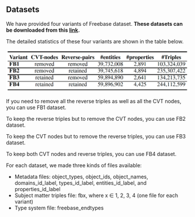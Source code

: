 ## Datasets

We have provided four variants of Freebase dataset. **These datasets can be downloaded from this [link](https://www.dropbox.com/s/6dfwropwpllhnff/fbVar.zip?dl=0).**

The detailed statistics of these four variants are shown in the table below. 

![This is an image](https://github.com/idirlab/freebases/blob/main/Datasets/DatasetsStatistics.png?raw=true)

If you need to remove all the reverse triples as well as all the CVT nodes, you can use FB1 dataset.

To keep the reverse triples but to remove the CVT nodes, you can use FB2 dataset.

To keep the CVT nodes but to remove the reverse triples, you can use FB3 dataset.

To keep both CVT nodes and reverse triples, you can use FB4 dataset.

For each dataset, we made three kinds of files available:
- Metadata files: object_types, object_ids, object_names, domains_id_label, types_id_label, entities_id_label, and properties_id_label
- Subject matter triples file: fbx, where x ∈ 1, 2, 3, 4 (one file for each variant)
- Type system file: freebase_endtypes
